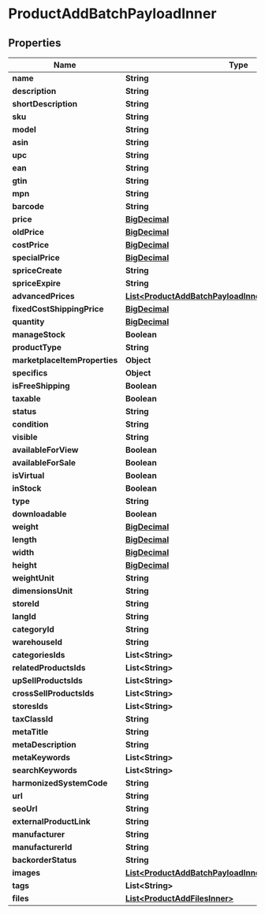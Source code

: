 

# ProductAddBatchPayloadInner

## Properties

Name | Type | Description | Notes
------------ | ------------- | ------------- | -------------
**name** | **String** |  |  [optional]
**description** | **String** |  |  [optional]
**shortDescription** | **String** |  |  [optional]
**sku** | **String** |  |  [optional]
**model** | **String** |  |  [optional]
**asin** | **String** |  |  [optional]
**upc** | **String** |  |  [optional]
**ean** | **String** |  |  [optional]
**gtin** | **String** |  |  [optional]
**mpn** | **String** |  |  [optional]
**barcode** | **String** |  |  [optional]
**price** | [**BigDecimal**](BigDecimal.md) |  |  [optional]
**oldPrice** | [**BigDecimal**](BigDecimal.md) |  |  [optional]
**costPrice** | [**BigDecimal**](BigDecimal.md) |  |  [optional]
**specialPrice** | [**BigDecimal**](BigDecimal.md) |  |  [optional]
**spriceCreate** | **String** |  |  [optional]
**spriceExpire** | **String** |  |  [optional]
**advancedPrices** | [**List&lt;ProductAddBatchPayloadInnerAdvancedPricesInner&gt;**](ProductAddBatchPayloadInnerAdvancedPricesInner.md) |  |  [optional]
**fixedCostShippingPrice** | [**BigDecimal**](BigDecimal.md) |  |  [optional]
**quantity** | [**BigDecimal**](BigDecimal.md) |  |  [optional]
**manageStock** | **Boolean** |  |  [optional]
**productType** | **String** |  |  [optional]
**marketplaceItemProperties** | **Object** |  |  [optional]
**specifics** | **Object** |  |  [optional]
**isFreeShipping** | **Boolean** |  |  [optional]
**taxable** | **Boolean** |  |  [optional]
**status** | **String** |  |  [optional]
**condition** | **String** |  |  [optional]
**visible** | **String** |  |  [optional]
**availableForView** | **Boolean** |  |  [optional]
**availableForSale** | **Boolean** |  |  [optional]
**isVirtual** | **Boolean** |  |  [optional]
**inStock** | **Boolean** |  |  [optional]
**type** | **String** |  |  [optional]
**downloadable** | **Boolean** |  |  [optional]
**weight** | [**BigDecimal**](BigDecimal.md) |  |  [optional]
**length** | [**BigDecimal**](BigDecimal.md) |  |  [optional]
**width** | [**BigDecimal**](BigDecimal.md) |  |  [optional]
**height** | [**BigDecimal**](BigDecimal.md) |  |  [optional]
**weightUnit** | **String** |  |  [optional]
**dimensionsUnit** | **String** |  |  [optional]
**storeId** | **String** |  |  [optional]
**langId** | **String** |  |  [optional]
**categoryId** | **String** |  |  [optional]
**warehouseId** | **String** |  |  [optional]
**categoriesIds** | **List&lt;String&gt;** |  |  [optional]
**relatedProductsIds** | **List&lt;String&gt;** |  |  [optional]
**upSellProductsIds** | **List&lt;String&gt;** |  |  [optional]
**crossSellProductsIds** | **List&lt;String&gt;** |  |  [optional]
**storesIds** | **List&lt;String&gt;** |  |  [optional]
**taxClassId** | **String** |  |  [optional]
**metaTitle** | **String** |  |  [optional]
**metaDescription** | **String** |  |  [optional]
**metaKeywords** | **List&lt;String&gt;** |  |  [optional]
**searchKeywords** | **List&lt;String&gt;** |  |  [optional]
**harmonizedSystemCode** | **String** |  |  [optional]
**url** | **String** |  |  [optional]
**seoUrl** | **String** |  |  [optional]
**externalProductLink** | **String** |  |  [optional]
**manufacturer** | **String** |  |  [optional]
**manufacturerId** | **String** |  |  [optional]
**backorderStatus** | **String** |  |  [optional]
**images** | [**List&lt;ProductAddBatchPayloadInnerImagesInner&gt;**](ProductAddBatchPayloadInnerImagesInner.md) |  |  [optional]
**tags** | **List&lt;String&gt;** |  |  [optional]
**files** | [**List&lt;ProductAddFilesInner&gt;**](ProductAddFilesInner.md) |  |  [optional]




